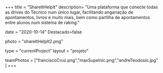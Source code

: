 +++
title = "ShareItHelpIt"
description= "Uma plataforma que conecte todas as drives do Técnico num único lugar, facilitando angariação de apontamentos, livros e muito mais, bem como partilha de apontamentos entre alunos num sistema de raking." 

date = "2020-10-14" 
Destacado=false 

photo = "shareItHelpIt2.png" 

type = "currentProject" 
layout = "projeto" 

teamPhotos = ["franciscoCruz.png","maxSupelnic.png","andreTeodosio.jpg" ] 
+++